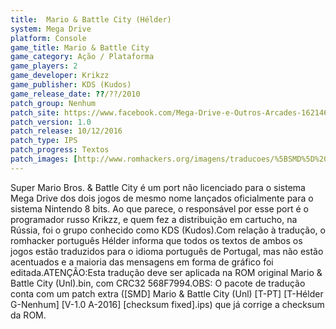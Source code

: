 ```yaml
---
title:  Mario & Battle City (Hélder)
system: Mega Drive
platform: Console
game_title: Mario & Battle City
game_category: Ação / Plataforma
game_players: 2
game_developer: Krikzz
game_publisher: KDS (Kudos)
game_release_date: ??/??/2010
patch_group: Nenhum
patch_site: https://www.facebook.com/Mega-Drive-e-Outros-Arcades-1621462371436014/
patch_version: 1.0
patch_release: 10/12/2016
patch_type: IPS
patch_progress: Textos
patch_images: [http://www.romhackers.org/imagens/traducoes/%5BSMD%5D%20Mario%20&%20Battle%20City%20(Unl)%20-%20H%C3%A9lder%20-%201.gif,http://www.romhackers.org/imagens/traducoes/%5BSMD%5D%20Mario%20&%20Battle%20City%20(Unl)%20-%20H%C3%A9lder%20-%202.png,http://www.romhackers.org/imagens/traducoes/%5BSMD%5D%20Mario%20&%20Battle%20City%20(Unl)%20-%20H%C3%A9lder%20-%203.png]
---
```

Super Mario Bros. & Battle City é um port não licenciado para o sistema Mega Drive dos dois jogos de mesmo nome lançados oficialmente para o sistema Nintendo 8 bits. Ao que parece, o responsável por esse port é o programador russo Krikzz, e quem fez a distribuição em cartucho, na Rússia, foi o grupo conhecido como KDS (Kudos).Com relação à tradução, o romhacker português Hélder informa que todos os textos de ambos os jogos estão traduzidos para o idioma português de Portugal, mas não estão acentuados e a maioria das mensagens em forma de gráfico foi editada.ATENÇÃO:Esta tradução deve ser aplicada na ROM original Mario & Battle City (Unl).bin, com CRC32 568F7994.OBS: O pacote de tradução conta com um patch extra ([SMD] Mario & Battle City (Unl) [T-PT] [T-Hélder G-Nenhum] [V-1.0 A-2016] [checksum fixed].ips) que já corrige a checksum da ROM.